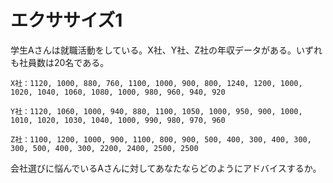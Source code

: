 # エクササイズ1

学生Aさんは就職活動をしている。X社、Y社、Z社の年収データがある。いずれも社員数は20名である。

```
X社：1120, 1000, 880, 760, 1100, 1000, 900, 800, 1240, 1200, 1000, 1020, 1040, 1060, 1080, 1000, 980, 960, 940, 920

Y社：1120, 1060, 1000, 940, 880, 1100, 1050, 1000, 950, 900, 1000, 1010, 1020, 1030, 1040, 1000, 990, 980, 970, 960

Z社：1100, 1200, 1000, 900, 1100, 800, 900, 500, 400, 300, 400, 300, 300, 500, 400, 300, 2200, 2400, 2500, 2500
```

会社選びに悩んでいるAさんに対してあなたならどのようにアドバイスするか。
